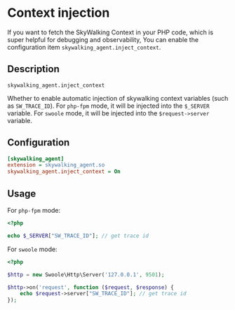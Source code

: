 # Context injection

If you want to fetch the SkyWalking Context in your PHP code, which is super helpful for debugging and observability,
You can enable the configuration item `skywalking_agent.inject_context`.

## Description

`skywalking_agent.inject_context`

Whether to enable automatic injection of skywalking context variables (such as `SW_TRACE_ID`). For `php-fpm` mode, it will be injected into the `$_SERVER` variable. For `swoole` mode, it will be injected into the `$request->server` variable.

## Configuration

```ini
[skywalking_agent]
extension = skywalking_agent.so
skywalking_agent.inject_context = On
```

## Usage

For `php-fpm` mode:

```php
<?php

echo $_SERVER["SW_TRACE_ID"]; // get trace id
```

For `swoole` mode:

```php
<?php

$http = new Swoole\Http\Server('127.0.0.1', 9501);

$http->on('request', function ($request, $response) {
    echo $request->server["SW_TRACE_ID"]; // get trace id
});
```
